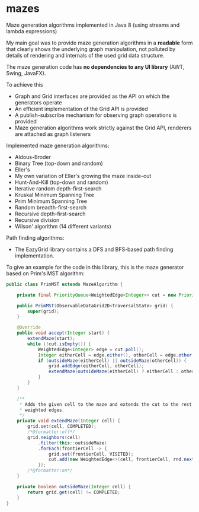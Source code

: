 # mazes

Maze generation algorithms implemented in Java 8 (using streams and lambda expressions)

My main goal was to provide maze generation algorithms in a **readable** form that clearly shows the
underlying graph manipulation, not polluted by details of rendering and internals of the used grid
data structure.

The maze generation code has **no dependencies to any UI library** (AWT, Swing, JavaFX).

To achieve this
- Graph and Grid interfaces are provided as the API on which the generators operate
- An efficient implementation of the Grid API is provided
- A publish-subscribe mechanism for observing graph operations is provided
- Maze generation algorithms work strictly against the Grid API, renderers are attached as graph
listeners

Implemented maze generation algorithms:

- Aldous-Broder
- Binary Tree (top-down and random)
- Eller's
- My own variation of Eller's growing the maze inside-out
- Hunt-And-Kill (top-down and random)
- Iterative random depth-first-search
- Kruskal Minimum Spanning Tree
- Prim Minimum Spanning Tree
- Random breadth-first-search
- Recursive depth-first-search
- Recursive division
- Wilson' algorithm (14 different variants)

Path finding algorithms:
- The EazyGrid library contains a DFS and BFS-based path finding implementation.

To give an example for the code in this library, this is the maze generator based on Prim's MST algorithm:

```java
public class PrimMST extends MazeAlgorithm {

	private final PriorityQueue<WeightedEdge<Integer>> cut = new PriorityQueue<>();

	public PrimMST(ObservableDataGrid2D<TraversalState> grid) {
		super(grid);
	}

	@Override
	public void accept(Integer start) {
		extendMaze(start);
		while (!cut.isEmpty()) {
			WeightedEdge<Integer> edge = cut.poll();
			Integer eitherCell = edge.either(), otherCell = edge.other(eitherCell);
			if (outsideMaze(eitherCell) || outsideMaze(otherCell)) {
				grid.addEdge(eitherCell, otherCell);
				extendMaze(outsideMaze(eitherCell) ? eitherCell : otherCell);
			}
		}
	}

	/**
	 * Adds the given cell to the maze and extends the cut to the rest of the grid with randomly
	 * weighted edges.
	 */
	private void extendMaze(Integer cell) {
		grid.set(cell, COMPLETED);
		/*@formatter:off*/
		grid.neighbors(cell)
			.filter(this::outsideMaze)
			.forEach(frontierCell -> {
				grid.set(frontierCell, VISITED);
				cut.add(new WeightedEdge<>(cell, frontierCell, rnd.nextDouble()));
			});
		/*@formatter:on*/
	}

	private boolean outsideMaze(Integer cell) {
		return grid.get(cell) != COMPLETED;
	}
}
```
